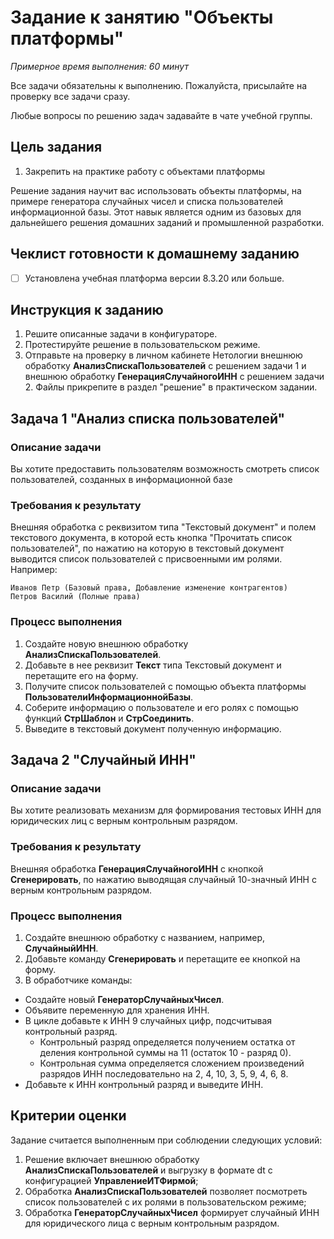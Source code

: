 # Задание к занятию "Объекты платформы"
_Примерное время выполнения: 60 минут_

Все задачи обязательны к выполнению. Пожалуйста, присылайте на проверку все задачи сразу.

Любые вопросы по решению задач задавайте в чате учебной группы.

## Цель задания

1. Закрепить на практике работу с объектами платформы

Решение задания научит вас использовать объекты платформы, на примере генератора случайных чисел и списка пользователей информационной базы. Этот навык является одним из базовых для дальнейшего решения домашних заданий и промышленной разработки.

## Чеклист готовности к домашнему заданию

- [ ] Установлена учебная платформа версии 8.3.20 или больше.

## Инструкция к заданию

1. Решите описанные задачи в конфигураторе.
2. Протестируйте решение в пользовательском режиме.
3. Отправьте на проверку в личном кабинете Нетологии внешнюю обработку **АнализСпискаПользователей** с решением задачи 1 и внешнюю обработку **ГенерацияСлучайногоИНН** с решением задачи 2. Файлы прикрепите в раздел "решение" в практическом задании.

## Задача 1 "Анализ списка пользователей"

### Описание задачи
Вы хотите предоставить пользователям возможность смотреть список пользователей, созданных в информационной базе

### Требования к результату
Внешняя обработка с реквизитом типа "Текстовый документ" и полем текстового документа, в которой есть кнопка "Прочитать список пользователей", по нажатию на которую в текстовый документ выводится список пользователей с присвоенными им ролями. Например:

```
Иванов Петр (Базовый права, Добавление изменение контрагентов)
Петров Василий (Полные права)
```

### Процесс выполнения
1. Создайте новую внешнюю обработку **АнализСпискаПользователей**.
2. Добавьте в нее реквизит **Текст** типа Текстовый документ и перетащите его на форму.
3. Получите список пользователей с помощью объекта платформы **ПользователиИнформационнойБазы**.
4. Соберите информацию о пользователе и его ролях с помощью функций **СтрШаблон** и **СтрСоединить**.
5. Выведите в текстовый документ полученную информацию.

## Задача 2 "Случайный ИНН"

### Описание задачи
Вы хотите реализовать механизм для формирования тестовых ИНН для юридических лиц с верным контрольным разрядом.

### Требования к результату
Внешняя обработка **ГенерацияСлучайногоИНН** с кнопкой **Сгенерировать**, по нажатию выводящая случайный 10-значный ИНН с верным контрольным разрядом.

### Процесс выполнения
1. Создайте внешнюю обработку с названием, например, **СлучайныйИНН**.
2. Добавьте команду **Сгенерировать** и перетащите ее кнопкой на форму.
3. В обработчике команды:
  * Создайте новый **ГенераторСлучайныхЧисел**.
  * Объявите переменную для хранения ИНН.
  * В цикле добавьте к ИНН 9 случайных цифр, подсчитывая контрольный разряд.
    * Контрольный разряд определяется получением остатка от деления контрольной суммы на 11 (остаток 10 - разряд 0).
    * Контрольная сумма определяется сложением произведений разрядов ИНН последовательно на 2, 4, 10, 3, 5, 9, 4, 6, 8.
  * Добавьте к ИНН контрольный разряд и выведите ИНН.

## Критерии оценки

Задание считается выполненным при соблюдении следующих условий:
1. Решение включает внешнюю обработку **АнализСпискаПользователей** и  выгрузку в формате dt с конфигурацией **УправлениеИТФирмой**;
2. Обработка **АнализСпискаПользователей** позволяет посмотреть список пользователей с их ролями в пользовательском режиме;
3. Обработка **ГенераторСлучайныхЧисел** формирует случайный ИНН для юридического лица с верным контрольным разрядом.
